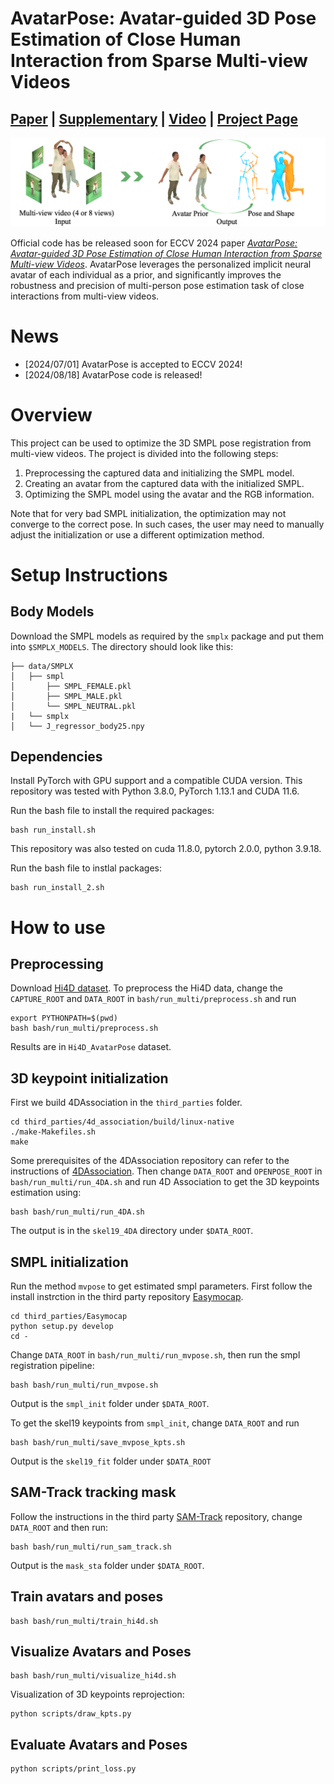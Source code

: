 # AvatarPose: Avatar-guided 3D Pose Estimation of Close Human Interaction from Sparse Multi-view Videos

## [Paper](https://arxiv.org/abs/2408.02110) | [Supplementary](assets/supplementary.pdf) | [Video](https://www.youtube.com/watch?v=y_T67l9j_TA) | [Project Page](https://eth-ait.github.io/AvatarPose/)

<img src="assets/teaser.png" /> 

Official code has be released soon for ECCV 2024 paper [*AvatarPose: Avatar-guided 3D Pose Estimation of Close Human Interaction from Sparse Multi-view Videos*](feichilu.github.io/AvatarPose/). AvatarPose leverages the personalized implicit neural avatar of each individual as a prior, and significantly improves the robustness and precision of multi-person pose estimation task of close interactions from multi-view videos.

# News
- [2024/07/01] AvatarPose is accepted to ECCV 2024!
- [2024/08/18] AvatarPose code is released!

# Overview

This project can be used to optimize the 3D SMPL pose registration from multi-view videos. The project is divided into the following steps:
1. Preprocessing the captured data and initializing the SMPL model.
2. Creating an avatar from the captured data with the initialized SMPL.
3. Optimizing the SMPL model using the avatar and the RGB information.

Note that for very bad SMPL initialization, the optimization may not converge to the correct pose. In such cases, the user may need to manually adjust the initialization or use a different optimization method.

# Setup Instructions

## Body Models
Download the SMPL models as required by the `smplx` package and put them into `$SMPLX_MODELS`. The directory should look like this:

```
├── data/SMPLX
│   ├── smpl
│       ├── SMPL_FEMALE.pkl
│       ├── SMPL_MALE.pkl
│       └── SMPL_NEUTRAL.pkl
|   └── smplx
│   └── J_regressor_body25.npy
```

## Dependencies
Install PyTorch with GPU support and a compatible CUDA version. This repository was tested with Python 3.8.0, PyTorch 1.13.1 and CUDA 11.6.

Run the bash file to install the required packages:
```
bash run_install.sh
```

This repository was also tested on cuda 11.8.0, pytorch 2.0.0, python 3.9.18.

Run the bash file to instlal packages:
```
bash run_install_2.sh
```


# How to use
## Preprocessing
Download [Hi4D dataset](https://yifeiyin04.github.io/Hi4D/).
To preprocess the Hi4D data, change the `CAPTURE_ROOT` and `DATA_ROOT` in `bash/run_multi/preprocess.sh` and run
```
export PYTHONPATH=$(pwd)
bash bash/run_multi/preprocess.sh
```
Results are in `Hi4D_AvatarPose` dataset.

## 3D keypoint initialization
First we build 4DAssociation in the `third_parties` folder. 
```
cd third_parties/4d_association/build/linux-native
./make-Makefiles.sh
make
```
Some prerequisites of the 4DAssociation repository can refer to the instructions of [4DAssociation](third_parties/4d_association/README.md). Then change `DATA_ROOT` and `OPENPOSE_ROOT` in `bash/run_multi/run_4DA.sh` and run 4D Association to get the 3D keypoints estimation using:
```
bash bash/run_multi/run_4DA.sh
```
The output is in the `skel19_4DA` directory under `$DATA_ROOT`.

## SMPL initialization
Run the method `mvpose` to get estimated smpl parameters. First follow the install instrction in the third party repository [Easymocap](third_parties/Easymocap/Readme.md).
```
cd third_parties/Easymocap
python setup.py develop
cd -
```
Change `DATA_ROOT` in `bash/run_multi/run_mvpose.sh`, then run the smpl registration pipeline:
```
bash bash/run_multi/run_mvpose.sh
```
Output is the `smpl_init` folder under `$DATA_ROOT`.

To get the skel19 keypoints from `smpl_init`, change `DATA_ROOT` and run
```
bash bash/run_multi/save_mvpose_kpts.sh
```
Output is the `skel19_fit` folder under `$DATA_ROOT`

## SAM-Track tracking mask
Follow the instructions  in the third party [SAM-Track](third_parties/sam_track/README.md) repository, change `DATA_ROOT` and then run:
```
bash bash/run_multi/run_sam_track.sh
```
Output is the `mask_sta` folder under `$DATA_ROOT`.

## Train avatars and poses
```
bash bash/run_multi/train_hi4d.sh
```

## Visualize Avatars and Poses
```
bash bash/run_multi/visualize_hi4d.sh
```
Visualization of 3D keypoints reprojection:
```
python scripts/draw_kpts.py
```

## Evaluate Avatars and Poses
```
python scripts/print_loss.py
```

